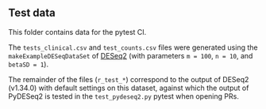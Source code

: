 ## Test data

This folder contains data for the pytest CI.

The `tests_clinical.csv` and `test_counts.csv` files were generated using the `makeExampleDESeqDataSet` 
of [DESeq2](https://bioconductor.org/packages/release/bioc/html/DESeq2.html) (with parameters `m = 100`, `n = 10`,
and `betaSD = 1`).

The remainder of the files (`r_test_*`) correspond to the output of DESeq2 (v1.34.0) with default settings on this dataset, 
against which the output of PyDESeq2 is tested in the `test_pydeseq2.py` pytest when opening PRs.